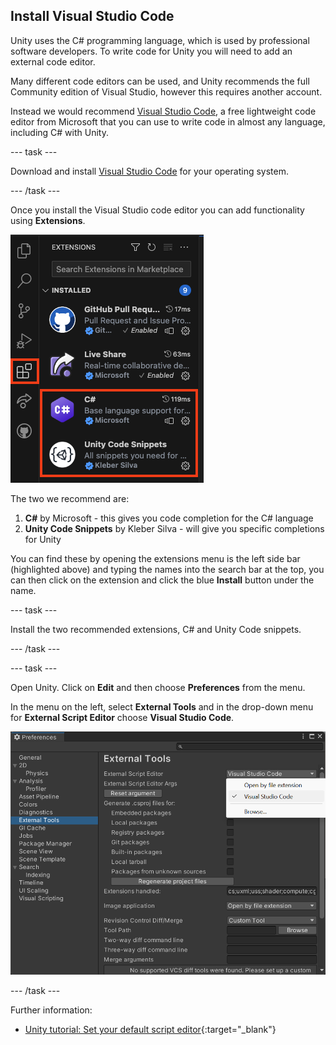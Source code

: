 ## Install Visual Studio Code

Unity uses the C# programming language, which is used by professional software developers. To write code for Unity you will need to add an external code editor. 

Many different code editors can be used, and Unity recommends the full Community edition of Visual Studio, however this requires another account. 

Instead we would recommend [Visual Studio Code](https://code.visualstudio.com/), a free lightweight code editor from Microsoft that you can use to write code in almost any language, including C# with Unity.

--- task ---

Download and install [Visual Studio Code](https://code.visualstudio.com/) for your operating system.

--- /task ---

Once you install the Visual Studio code editor you can add functionality using **Extensions**. 

![The sidebar of visual studio code, the extension symbol (a square split into 4 sections, with the top left being slightly seperated) is highlighted, and two extensions; C# and Unity Code snippets are also highlighted.](images/VSCode-extensions.png)

The two we recommend are: 
1. **C#** by Microsoft - this gives you code completion for the C# language
2. **Unity Code Snippets** by Kleber Silva - will give you specific completions for Unity

You can find these by opening the extensions menu is the left side bar (highlighted above) and typing the names into the search bar at the top, you can then click on the extension and click the blue **Install** button under the name. 

--- task ---

Install the two recommended extensions, C# and Unity Code snippets.

--- /task ---

--- task --- 

Open Unity. Click on **Edit** and then choose **Preferences** from the menu.

In the menu on the left, select **External Tools** and in the drop-down menu for **External Script Editor** choose **Visual Studio Code**.

![Preferences menu with Visual Studio Code chosen as the script editor.](images/unity-editor-select.png)

--- /task ---

Further information: 
+ [Unity tutorial: Set your default script editor](https://learn.unity.com/tutorial/set-your-default-script-editor-ide){:target="_blank"}